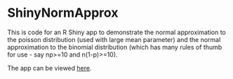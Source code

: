 # ShinyNormApprox

This is code for an R Shiny app to demonstrate the normal approximation to the poisson distribution 
(used with large mean parameter) and the normal approximation to the binomial distribution (which
has many rules of thumb for use - say np>=10 and n(1-p)>=10).

The app can be viewed [here](http://teaching.stat.ncsu.edu:3838/jbpost2/NormalApproximation/).
